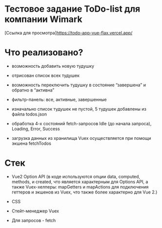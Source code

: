 # Тестовое задание ToDo-list для компании Wimark

[Ссылка для просмотра]https://todo-app-vue-flax.vercel.app/

# Что реализовано? 

- возможность добавить новую тудушку

- отрисован список всех тудушек

- возможность переключить тудушку в состояние “завершена” и обратно в “активна”

- фильтр-панель: все, активные, завершенные

- изначально список тудушек не пустой, 5 тудушек добавлены из файла todos.json

- обработка 4-х состояний fetch-запросов Idle (до начала запроса), Loading, Error, Success

-  загрузка данных из хранилища Vuex осуществляется при помощи экшена fetchTodos

# Стек

- Vue2 Option API (в коде используются опции data, computed, methods, и created, что является характерным для Options API, а также Vuex-хелперы: mapGetters и mapActions для подключения геттеров и экшенов из Vuex, что также более характерно для Vue 2.)

- CSS

- Стейт-менеджер Vuex

- Для запросов - fetch

